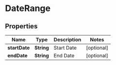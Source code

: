 
# DateRange

## Properties
Name | Type | Description | Notes
------------ | ------------- | ------------- | -------------
**startDate** | **String** | Start Date |  [optional]
**endDate** | **String** | End Date |  [optional]



